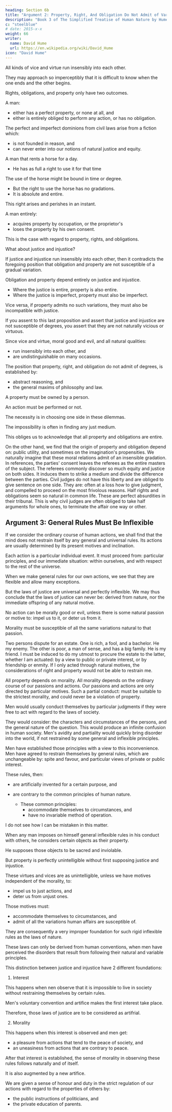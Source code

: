 ```yaml
---
heading: Section 6b
title: "Argument 2: Property, Right, And Obligation Do Not Admit of Variations"
description: "Book 3 of The Simplified Treatise of Human Nature by Hume"
c: "steelblue"
# date: 2015-x-x
weight: 66
writer:
  name: David Hume
  url: https://en.wikipedia.org/wiki/David_Hume
icon: "David Hume"
---
```




All kinds of vice and virtue run insensibly into each other.

They may approach so imperceptibly that it is difficult to know when the one ends and the other begins.

<!-- With regard to all kinds of vice and virtue,  -->

Rights, obligations, and property only have two outcomes.

A man:
- either has a perfect property, or none at all, and
- either is entirely obliged to perform any action, or has no obligation.

The perfect and imperfect dominions from civil laws arise from a fiction which:
- is not founded in reason, and
- can never enter into our notions of natural justice and equity.


A man that rents a horse for a day.
- He has as full a right to use it for that time

<!-- , just as its proprietor can use it on any other day. -->

The use of the horse might be bound in time or degree.
- But the right to use the horse has no gradations.
- It is absolute and entire.

This right arises and perishes in an instant.

A man entirely:
- acquires property by occupation, or the proprietor's
- loses the property by his own consent.

This is the case with regard to property, rights, and obligations.


What about justice and injustice?

<!-- You will run into inextricable difficulties however you answer this question. -->

If justice and injustice run insensibly into each other, then it contradicts the foregoing position that obligation and property are not susceptible of a gradual variation.

Obligation and property depend entirely on justice and injustice.

 <!-- and follow them in all their variations. -->
- Where the justice is entire, property is also entire.
- Where the justice is imperfect, property must also be imperfect.

Vice versa, if property admits no such variations, they must also be incompatible with justice.

If you assent to this last proposition and assert that justice and injustice are not susceptible of degrees, you assert that they are not naturally vicious or virtuous.

Since vice and virtue, moral good and evil, and all natural qualities:
- run insensibly into each other, and
- are undistinguishable on many occasions.

The position that property, right, and obligation do not admit of degrees, is established by:
- abstract reasoning, and
- the general maxims of philosophy and law.

<!-- Yet in our common way of thinking, we:
        find great difficulty to entertain that opinion, and
        even secretly embrace the contrary principle. -->

A property must be owned by a person. 

 <!-- object must either be in the possession of one person or another. -->

An action must be performed or not.

The necessity is in choosing one side in these dilemmas.

The impossibility is often in finding any just medium.

This obliges us to acknowledge that all property and obligations are entire.

On the other hand, we find that the origin of property and obligation depend on:
        public utility, and
        sometimes on the imagination's propensities.
    We naturally imagine that these moral relations admit of an insensible gradation.
        In references, the parties' consent leaves the referees as the entire masters of the subject.
        The referees commonly discover so much equity and justice on both sides.
            It induces them to strike a medium and divide the difference between the parties.
        Civil judges do not have this liberty and are obliged to give sentence on one side.
            They are:
                often at a loss how to give judgment, and
                compelled to proceed on the most frivolous reasons.
            Half rights and obligations seem so natural in common life.
                These are perfect absurdities in their tribunal.
                This is why civil judges are often obliged to take half arguments for whole ones, to terminate the affair one way or other.


## Argument 3: General Rules Must Be Inflexible

If we consider the ordinary course of human actions, we shall find that the mind does not restrain itself by any general and universal rules.
        Its actions are usually determined by its present motives and inclination.

Each action is a particular individual event.
        It must proceed from:
            particular principles, and
            our immediate situation:
                within ourselves, and
                with respect to the rest of the universe.

When we make general rules for our own actions, we see that they are flexible and allow many exceptions.

But the laws of justice are universal and perfectly inflexible.
        We may thus conclude that the laws of justice can never be:
            derived from nature, nor
            the immediate offspring of any natural motive.

No action can be morally good or evil, unless there is some natural passion or motive to:
        impel us to it, or
        deter us from it.

Morality must be susceptible of all the same variations natural to that passion.

Two persons dispute for an estate.
        One is rich, a fool, and a bachelor.
            He my enemy.
        The other is poor, a man of sense, and has a big family.
            He is my friend.
        I must be induced to do my utmost to procure the estate to the latter, whether I am actuated:
            by a view to public or private interest, or
            by friendship or enmity.
        If I only acted through natural motives, the considerations of right and property would not be able to restrain me.

All property depends on morality.
        All morality depends on the ordinary course of our passions and actions.
        Our passions and actions are only directed by particular motives.
        Such a partial conduct:
            must be suitable to the strictest morality, and
            could never be a violation of property.

Men would usually conduct themselves by particular judgments if they were free to act with regard to the laws of society.

They would consider:
            the characters and circumstances of the persons, and
            the general nature of the question.
        This would produce an infinite confusion in human society.
        Men's avidity and partiality would quickly bring disorder into the world, if not restrained by some general and inflexible principles.

Men have established those principles with a view to this inconvenience.
        Men have agreed to restrain themselves by general rules, which are unchangeable by:
            spite and favour, and
            particular views of private or public interest.

These rules, then:
- are artificially invented for a certain purpose, and
- are contrary to the common principles of human nature.

  - These common principles:
    - accommodate themselves to circumstances, and
    - have no invariable method of operation.

I do not see how I can be mistaken in this matter.

When any man imposes on himself general inflexible rules in his conduct with others, he considers certain objects as their property.

He supposes those objects to be sacred and inviolable.

But property is perfectly unintelligible without first supposing justice and injustice.

These virtues and vices are as unintelligible, unless we have motives independent of the morality, to:
- impel us to just actions, and
- deter us from unjust ones.

Those motives must:
- accommodate themselves to circumstances, and
- admit of all the variations human affairs are susceptible of.

They are consequently a very improper foundation for such rigid inflexible rules as the laws of nature.

These laws can only be derived from human conventions, when men have perceived the disorders that result from following their natural and variable principles.


This distinction between justice and injustice have 2 different foundations:

1. Interest

This happens when nen observe that it is impossible to live in society without restraining themselves by certain rules.

Men's voluntary convention and artifice makes the first interest take place.

Therefore, those laws of justice are to be considered as artifrial.


2. Morality

This happens when this interest is observed and men get:
- a pleasure from actions that tend to the peace of society, and
- an uneasiness from actions that are contrary to peace.

After that interest is established, the sense of morality in observing these rules follows naturally and of itself.

It is also augmented by a new artifice.

We are given a sense of honour and duty in the strict regulation of our actions with regard to the properties of others by:
- the public instructions of politicians, and
- the private education of parents.
